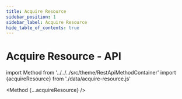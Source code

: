 ```yaml
---
title: Acquire Resource
sidebar_position: 1
sidebar_label: Acquire Resource
hide_table_of_contents: true
---
```


# Acquire Resource - API

import Method from '../../../src/theme/RestApiMethodContainer'
import {acquireResource} from './data/acquire-resource.js'

<Method
{...acquireResource}
/>
